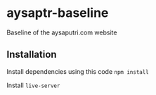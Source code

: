 # aysaptr-baseline
Baseline of the aysaputri.com website


## Installation

Install dependencies using this code
```npm install```

Install `live-server`

## 
